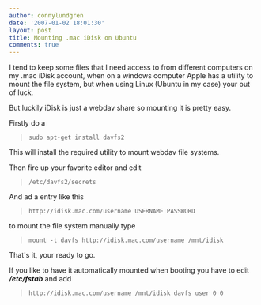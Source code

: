```yaml
---
author: connylundgren
date: '2007-01-02 18:01:30'
layout: post
title: Mounting .mac iDisk on Ubuntu
comments: true
---
```


I tend to keep some files that I need access to from different computers on my
.mac iDisk account, when on a windows computer Apple has a utility to mount
the file system, but when using Linux (Ubuntu in my case) your out of luck.

But luckily iDisk is just a webdav share so mounting it is pretty easy.

Firstly do a

> `sudo apt-get install davfs2`

This will install the required utility to mount webdav file systems.

Then fire up your favorite editor and edit

> `/etc/davfs2/secrets`

And ad a entry like this

> `http://idisk.mac.com/username USERNAME PASSWORD`

to mount the file system manually type

> `mount -t davfs http://idisk.mac.com/username /mnt/idisk`

That's it, your ready to go.

If you like to have it automatically mounted when booting you have to edit
**_/etc/fstab_** and add

> `http://idisk.mac.com/username /mnt/idisk davfs user 0 0`

